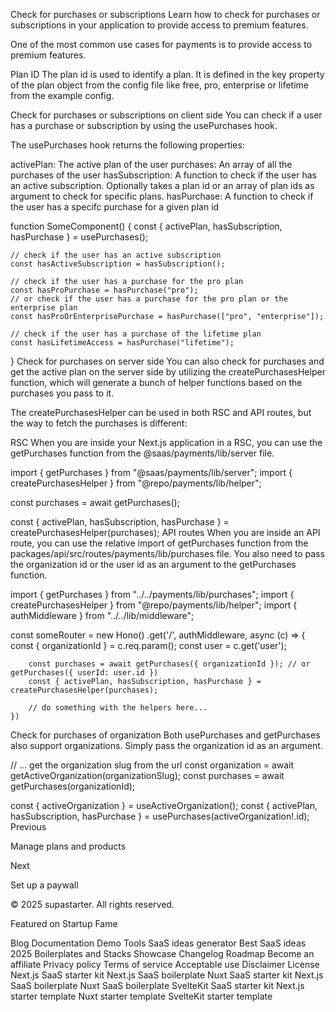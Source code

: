 Check for purchases or subscriptions
Learn how to check for purchases or subscriptions in your application to provide access to premium features.

One of the most common use cases for payments is to provide access to premium features.

Plan ID
The plan id is used to identify a plan. It is defined in the key property of the plan object from the config file like free, pro, enterprise or lifetime from the example config.

Check for purchases or subscriptions on client side
You can check if a user has a purchase or subscription by using the usePurchases hook.

The usePurchases hook returns the following properties:

activePlan: The active plan of the user
purchases: An array of all the purchases of the user
hasSubscription: A function to check if the user has an active subscription. Optionally takes a plan id or an array of plan ids as argument to check for specific plans.
hasPurchase: A function to check if the user has a specifc purchase for a given plan id

 
function SomeComponent() {
    const { activePlan, hasSubscription, hasPurchase } = usePurchases();
 
    // check if the user has an active subscription
    const hasActiveSubscription = hasSubscription();
 
    // check if the user has a purchase for the pro plan
    const hasProPurchase = hasPurchase("pro");
    // or check if the user has a purchase for the pro plan or the enterprise plan
    const hasProOrEnterprisePurchase = hasPurchase(["pro", "enterprise"]);
 
    // check if the user has a purchase of the lifetime plan
    const hasLifetimeAccess = hasPurchase("lifetime");
}
Check for purchases on server side
You can also check for purchases and get the active plan on the server side by utilizing the createPurchasesHelper function, which will generate a bunch of helper functions based on the purchases you pass to it.

The createPurchasesHelper can be used in both RSC and API routes, but the way to fetch the purchases is different:

RSC
When you are inside your Next.js application in a RSC, you can use the getPurchases function from the @saas/payments/lib/server file.


import { getPurchases } from "@saas/payments/lib/server";
import { createPurchasesHelper } from "@repo/payments/lib/helper";
 
const purchases = await getPurchases();
 
const { activePlan, hasSubscription, hasPurchase } = createPurchasesHelper(purchases);
API routes
When you are inside an API route, you can use the relative import of getPurchases function from the packages/api/src/routes/payments/lib/purchases file. You also need to pass the organization id or the user id as an argument to the getPurchases function.


import { getPurchases } from "../../payments/lib/purchases";
import { createPurchasesHelper } from "@repo/payments/lib/helper";
import { authMiddleware } from "../../lib/middleware";
 
const someRouter = new Hono()
    .get('/', authMiddleware, async (c) => {
        const { organizationId } = c.req.param();
        const user = c.get('user');
 
        const purchases = await getPurchases({ organizationId }); // or getPurchases({ userId: user.id })
        const { activePlan, hasSubscription, hasPurchase } = createPurchasesHelper(purchases);
 
        // do something with the helpers here...
    })
Check for purchases of organization
Both usePurchases and getPurchases also support organizations. Simply pass the organization id as an argument.


// ... get the organization slug from the url
const organization = await getActiveOrganization(organizationSlug);
const purchases = await getPurchases(organizationId);

const { activeOrganization } = useActiveOrganization();
const { activePlan, hasSubscription, hasPurchase } = usePurchases(activeOrganization!.id);
Previous

Manage plans and products

Next

Set up a paywall

© 2025 supastarter. All rights reserved.

Featured on Startup Fame



Blog
Documentation
Demo
Tools
SaaS ideas generator
Best SaaS ideas 2025
Boilerplates and Stacks
Showcase
Changelog
Roadmap
Become an affiliate
Privacy policy
Terms of service
Acceptable use
Disclaimer
License
Next.js SaaS starter kit
Next.js SaaS boilerplate
Nuxt SaaS starter kit
Next.js SaaS boilerplate
Nuxt SaaS boilerplate
SvelteKit SaaS starter kit
Next.js starter template
Nuxt starter template
SvelteKit starter template

